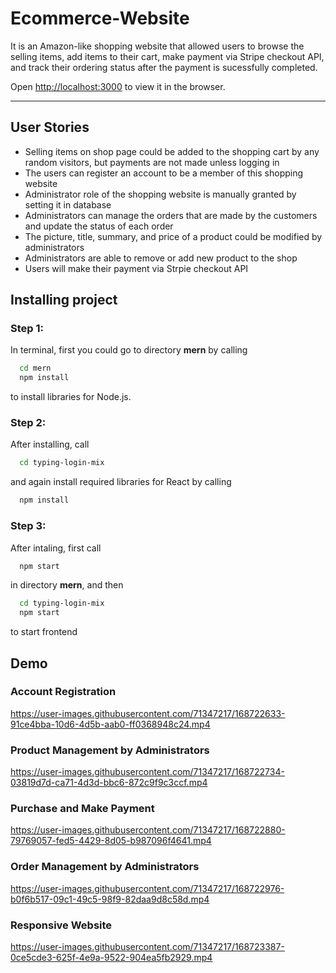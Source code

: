 # Ecommerce-Website

<!-- Italics -->
It is an Amazon-like shopping website that allowed users to browse the selling items, add items to their cart, make payment via Stripe checkout API, and track their ordering status after the payment is sucessfully completed.

Open [http://localhost:3000](http://localhost:3000) to view it in the browser.

<!-- Horizontal Rule -->
---

## User Stories

- Selling items on shop page could be added to the shopping cart by any random visitors, but payments are not made unless logging in
- The users can register an account to be a member of this shopping website
- Administrator role of the shopping website is manually granted by setting it in database
- Administrators can manage the orders that are made by the customers and update the status of each order
- The picture, title, summary, and price of a product could be modified by administrators
- Administrators are able to remove or add new product to the shop
- Users will make their payment via Strpie checkout API
## Installing project

<!-- Code Blocks -->
### Step 1:

In terminal, first you could go to directory **mern** by calling
```bash
  cd mern
  npm install
```
to install libraries for Node.js. 

### Step 2: 

After installing, call
```bash
  cd typing-login-mix
```
and again install required libraries for React by calling
```bash
  npm install
```

### Step 3: 

After intaling, first call 
```bash
  npm start
```
in directory **mern**, and then
```bash
  cd typing-login-mix
  npm start
```
to start frontend

## Demo

### Account Registration

https://user-images.githubusercontent.com/71347217/168722633-91ce4bba-10d6-4d5b-aab0-ff0368948c24.mp4


### Product Management by Administrators

https://user-images.githubusercontent.com/71347217/168722734-03819d7d-ca71-4d3d-bbc6-872c9f9c3ccf.mp4

### Purchase and Make Payment 

https://user-images.githubusercontent.com/71347217/168722880-79769057-fed5-4429-8d05-b987096f4641.mp4

### Order Management by Administrators

https://user-images.githubusercontent.com/71347217/168722976-b0f6b517-09c1-49c5-98f9-82daa9d8c58d.mp4

### Responsive Website

https://user-images.githubusercontent.com/71347217/168723387-0ce5cde3-625f-4e9a-9522-904ea5fb2929.mp4




